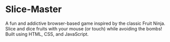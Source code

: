# Slice-Master
A fun and addictive browser-based game inspired by the classic Fruit Ninja. Slice and dice fruits with your mouse (or touch) while avoiding the bombs! Built using HTML, CSS, and JavaScript.  

